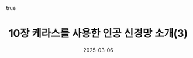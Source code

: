 ---
title: "10장 케라스를 사용한 인공 신경망 소개(3)"
excerpt: "하이퍼파라미터 튜닝 "

categories:
  - 핸즈온 머신러닝
tags:
  - [hands-on]

permalink: /hands-on/ANN-3/

toc: true
toc_sticky: true
math: true

date: 2025-03-06
last_modified_at: 2025-03-06
---